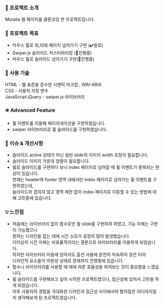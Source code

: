 ### 📍 프로젝트 소개
Moralia 웹 페이지를 클론코딩 한 프로젝트입니다. 

### 🚀 프로젝트 목표
- 마우스 휠로 위,아래 페이지 넘어가기 구현 (✔️완료)
- Swiper.js 슬라이드 커스터마이징 (👣진행중)
- 마우스 휠로 슬라이드 넘어가기 구현(👣진행중)
### 🔩 사용 기술
HTML - 웹 표준을 준수한 시맨틱 마크업 , WAI-ARIA<br>
CSS - 사용자 지정 변수<br>
JavaScript
jQuery - swiper.js 라이브러리
<br>

### ❇️ Advanced Feature
- 휠 이벤트를 이용해 페이지네이션을 구현하였습니다.
- swiper 라이브러리로 휠 슬라이드를 구현하였습니다.

### **💬 이슈 & 개선사항**
- 슬라이드 active 상태가 아닌 일반 slide의 이미지 width 조정이 필요합니다.
- 슬라이드 이미지 가운데 정렬이 필요합니다.
- 휠로 슬라이드를 구현하다 보니 index 페이지로 넘어갈 때 휠 이벤트가 중복되는 현상이 있습니다.<br>
  현재는 header와 footer 영역 내에서만 index 페이지로 넘어가는 휠 이벤트를 구현하였는데,<br>
  슬라이드와 겹치지 않고 영역 제한 없이 index 페이지로 이동할 수 있는 방법에 대해 고민중에 있습니다.

### 💡 느낀점
- 처음에는 라이브러리 없이 함수로만 휠 slide를 구현하려 하였고, 기능 자체는 구현이 가능했으나<br>
  원하는 디자인을 잡는 데에 시간 소모가 굉장히 많이 발생했습니다.<br>
  더이상의 시간 지체는 비효율적이라는 결론으로 라이브러리를 이용하게 되었습니다.<br>
  하지만 라이브러리 이용에 있어서도 옵션 사용에 완전히 익숙하지 않은 터라<br>
  디자인적 요소들이 미완성 상태로 현재까지 진행중에 있습니다.<br>
 - 함수나 라이브러리를 사용할 때 때에 따른 효율성을 따져보는 것이 중요함을 느꼈습니다.
 - 휠 슬라이드를 구현해보고 싶어 시작한 프로젝트였으나, 접근성에 있어서 고민을 하게 되었습니다.<br>
   이후 사용자의 경험을 극대화한 디자인과 접근성 사이에서의 합의점은 어디까지일지 생각해보게 된 프로젝트였습니다.
 
